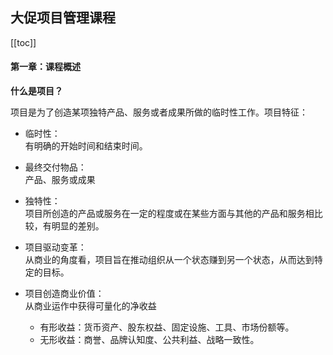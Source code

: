 ## 大促项目管理课程

[[toc]]

#### 第一章：课程概述

<strong>什么是项目？</strong>

项目是为了创造某项独特产品、服务或者成果所做的临时性工作。项目特征：<br/>

 - 临时性：<br/>
 有明确的开始时间和结束时间。

 - 最终交付物品：<br/>
 产品、服务或成果

 - 独特性：<br/>
 项目所创造的产品或服务在一定的程度或在某些方面与其他的产品和服务相比较，有明显的差别。

 - 项目驱动变革：<br/>
 从商业的角度看，项目旨在推动组织从一个状态赚到另一个状态，从而达到特定的目标。

 - 项目创造商业价值：<br/>
 从商业运作中获得可量化的净收益

   - 有形收益：货币资产、股东权益、固定设施、工具、市场份额等。
   - 无形收益：商誉、品牌认知度、公共利益、战略一致性。

